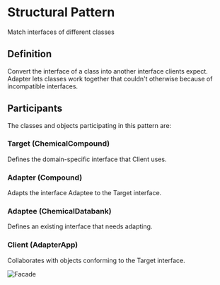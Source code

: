 ﻿# Structural Pattern

Match interfaces of different classes

## Definition

Convert the interface of a class into another interface clients expect. Adapter lets classes work together that couldn't otherwise because of incompatible interfaces.

## Participants

The classes and objects participating in this pattern are:

### Target   (ChemicalCompound) 

Defines the domain-specific interface that Client uses.

### Adapter  (Compound) 

Adapts the interface Adaptee to the Target interface.

### Adaptee  (ChemicalDatabank) 

Defines an existing interface that needs adapting.

### Client  (AdapterApp) 

Collaborates with objects conforming to the Target interface.

![Facade](https://www.dofactory.com/images/diagrams/net/adapter.gif)
